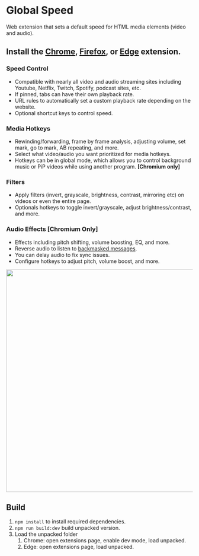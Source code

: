 # Global Speed
Web extension that sets a default speed for HTML media elements (video and audio). 

## Install the [Chrome](https://chrome.google.com/webstore/detail/global-speed-youtube-netf/jpbjcnkcffbooppibceonlgknpkniiff), [Firefox](https://addons.mozilla.org/firefox/addon/global-speed/), or [Edge](https://microsoftedge.microsoft.com/addons/detail/mjhlabbcmjflkpjknnicihkfnmbdfced) extension. 

### Speed Control 
- Compatible with nearly all video and audio streaming sites including Youtube, Netflix, Twitch, Spotify, podcast sites, etc. 
- If pinned, tabs can have their own playback rate.
- URL rules to automatically set a custom playback rate depending on the website. 
- Optional shortcut keys to control speed. 

### Media Hotkeys 
- Rewinding/forwarding, frame by frame analysis, adjusting volume, set mark, go to mark, AB repeating, and more. 
- Select what video/audio you want prioritized for media hotkeys. 
- Hotkeys can be in global mode, which allows you to control background music or PiP videos while using another program. **[Chromium only]**

### Filters 
- Apply filters (invert, grayscale, brightness, contrast, mirroring etc) on videos or even the entire page. 
- Optionals hotkeys to toggle invert/grayscale, adjust brightness/contrast, and more. 

### Audio Effects [Chromium Only]
- Effects including pitch shifting, volume boosting, EQ, and more. 
- Reverse audio to listen to [backmasked messages](https://en.wikipedia.org/wiki/List_of_backmasked_messages).
- You can delay audio to fix sync issues. 
- Configure hotkeys to adjust pitch, volume boost, and more. 


<img src="https://github.com/polywock/globalSpeed/blob/master/static/screenshot.png?raw=true" width="600">

## Build 
1. `npm install` to install required dependencies. 
1. `npm run build:dev` build unpacked version. 
1. Load the unpacked folder
   1. Chrome: open extensions page, enable dev mode, load unpacked. 
   1. Edge: open extensions page, load unpacked.
